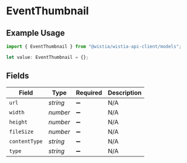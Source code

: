 # EventThumbnail

## Example Usage

```typescript
import { EventThumbnail } from "@wistia/wistia-api-client/models";

let value: EventThumbnail = {};
```

## Fields

| Field              | Type               | Required           | Description        |
| ------------------ | ------------------ | ------------------ | ------------------ |
| `url`              | *string*           | :heavy_minus_sign: | N/A                |
| `width`            | *number*           | :heavy_minus_sign: | N/A                |
| `height`           | *number*           | :heavy_minus_sign: | N/A                |
| `fileSize`         | *number*           | :heavy_minus_sign: | N/A                |
| `contentType`      | *string*           | :heavy_minus_sign: | N/A                |
| `type`             | *string*           | :heavy_minus_sign: | N/A                |